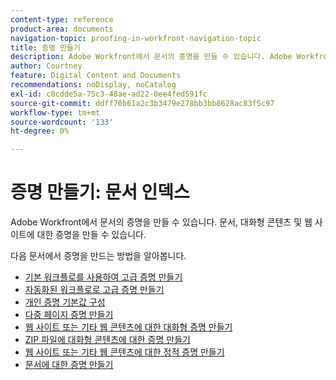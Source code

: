 ```yaml
---
content-type: reference
product-area: documents
navigation-topic: proofing-in-workfront-navigation-topic
title: 증명 만들기
description: Adobe Workfront에서 문서의 증명을 만들 수 있습니다. Adobe Workfront에서 문서의 증명을 만들 수 있습니다. 문서, 대화형 콘텐츠 및 웹 사이트에 대한 증명을 만들 수 있습니다. 다음 문서에서 증명을 만드는 방법을 알아봅니다.
author: Courtney
feature: Digital Content and Documents
recommendations: noDisplay, noCatalog
exl-id: c8cdde5a-75c3-48ae-ad22-0ee4fed591fc
source-git-commit: ddff70b61a2c3b3479e278bb3bb8628ac83f5c97
workflow-type: tm+mt
source-wordcount: '133'
ht-degree: 0%

---
```


# 증명 만들기: 문서 인덱스

<!--Audited: 01/2024-->

Adobe Workfront에서 문서의 증명을 만들 수 있습니다. 문서, 대화형 콘텐츠 및 웹 사이트에 대한 증명을 만들 수 있습니다.

다음 문서에서 증명을 만드는 방법을 알아봅니다.

* [기본 워크플로를 사용하여 고급 증명 만들기](../../../review-and-approve-work/proofing/creating-proofs-within-workfront/configure-basic-proof-workflow.md)
* [자동화된 워크플로로 고급 증명 만들기](../../../review-and-approve-work/proofing/creating-proofs-within-workfront/create-automated-proof-workflow.md)
* [개인 증명 기본값 구성](../../../review-and-approve-work/proofing/creating-proofs-within-workfront/set-proof-defaults.md)
* [다중 페이지 증명 만들기](../../../review-and-approve-work/proofing/creating-proofs-within-workfront/create-multi-page-proof.md)
* [웹 사이트 또는 기타 웹 콘텐츠에 대한 대화형 증명 만들기](../../../review-and-approve-work/proofing/creating-proofs-within-workfront/generate-interactive-proof-for-website-or-other-web-content.md)
* [ZIP 파일에 대화형 콘텐츠에 대한 증명 만들기](../../../review-and-approve-work/proofing/creating-proofs-within-workfront/generate-proof-interactive-content.md)
* [웹 사이트 또는 기타 웹 콘텐츠에 대한 정적 증명 만들기](../../../review-and-approve-work/proofing/creating-proofs-within-workfront/generate-static-proof-website-other-web-content.md)
* [문서에 대한 증명 만들기](../../../review-and-approve-work/proofing/creating-proofs-within-workfront/generate-proof-for-a-document.md)

